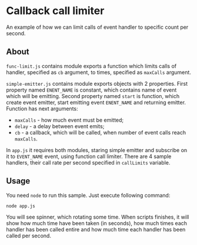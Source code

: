 Callback call limiter
=====================
An example of how we can limit calls of event handler to specific count per second.

About
-----
`func-limit.js` contains module exports a function which limits calls of handler, specified as `cb` argument, to times, specified as `maxCalls` argument.

`simple-emitter.js` contains module exports objects with 2 properties. First property named `ENENT_NAME` is constant, which contains name of event which will be emitting. Second property named `start` is function, which create event emitter, start emitting event `ENENT_NAME` and returning emitter. Function has next arguments:
* `maxCalls` - how much event must be emitted;
* `delay` - a delay between event emits;
* `cb` - a callback, which will be called, when number of event calls reach `maxCalls`.

In `app.js` it requires both modules, staring simple emitter and subscribe on it to `EVENT_NAME` event, using function call limiter. There are 4 sample handlers, their call rate per second specified in `callLimits` variable.

Usage
-----
You need `node` to run this sample. Just execute following command:
```
node app.js
```
You will see spinner, which rotating some time. When scripts finishes, it will show how much time have been taken (in seconds), how much times each handler has been called entire and how much time each handler has been called per second.
